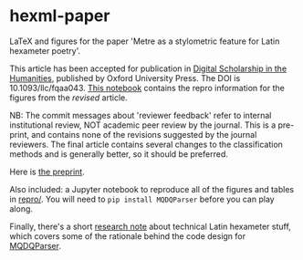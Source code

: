 # hexml-paper

LaTeX and figures for the paper 'Metre as a stylometric feature for Latin hexameter poetry'.

This article has been accepted for publication in [Digital Scholarship in the Humanities](https://academic.oup.com/dsh), published by Oxford University Press. The DOI is 10.1093/llc/fqaa043. [This notebook](repro/fig_repro_dsh.ipynb) contains the repro information for the figures from the _revised_ article.

NB: The commit messages about 'reviewer feedback' refer to internal institutional review, NOT academic peer review by the journal. This is a pre-print, and contains none of the revisions suggested by the journal reviewers. The final article contains several changes to the classification methods and is generally better, so it should be preferred.

Here is [the preprint](the_paper.pdf).

Also included: a Jupyter notebook to reproduce all of the figures and tables in [repro/](repro). You will need to `pip install MQDQParser` before you can play along.

Finally, there's a short [research note](hexameter_stuff.pdf) about technical Latin hexameter stuff, which covers some of the rationale behind the code design for [MQDQParser](https://github.com/bnagy/mqdq-parser).
